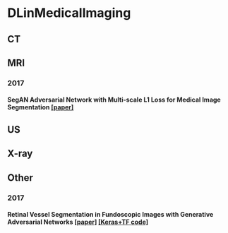 # DLinMedicalImaging

## CT

## MRI
### 2017
#### SegAN Adversarial Network with Multi-scale L1 Loss for Medical Image Segmentation [[paper]](https://arxiv.org/abs/1706.01805)

## US

## X-ray

## Other
### 2017
#### Retinal Vessel Segmentation in Fundoscopic Images with Generative Adversarial Networks [[paper]](https://arxiv.org/abs/1706.09318) [[Keras+TF code]](https://bitbucket.org/woalsdnd/v-gan)
